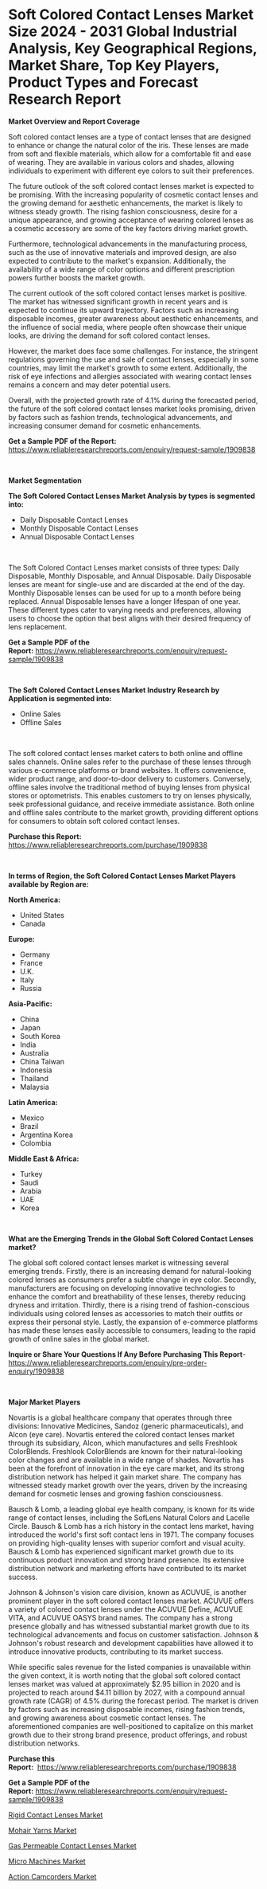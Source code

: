 <p><h1>Soft Colored Contact Lenses Market Size 2024 - 2031 Global Industrial Analysis, Key Geographical Regions, Market Share, Top Key Players, Product Types and Forecast Research Report</h1></p><p><strong>Market Overview and Report Coverage</strong></p>
<p><p>Soft colored contact lenses are a type of contact lenses that are designed to enhance or change the natural color of the iris. These lenses are made from soft and flexible materials, which allow for a comfortable fit and ease of wearing. They are available in various colors and shades, allowing individuals to experiment with different eye colors to suit their preferences.</p><p>The future outlook of the soft colored contact lenses market is expected to be promising. With the increasing popularity of cosmetic contact lenses and the growing demand for aesthetic enhancements, the market is likely to witness steady growth. The rising fashion consciousness, desire for a unique appearance, and growing acceptance of wearing colored lenses as a cosmetic accessory are some of the key factors driving market growth.</p><p>Furthermore, technological advancements in the manufacturing process, such as the use of innovative materials and improved design, are also expected to contribute to the market's expansion. Additionally, the availability of a wide range of color options and different prescription powers further boosts the market growth.</p><p>The current outlook of the soft colored contact lenses market is positive. The market has witnessed significant growth in recent years and is expected to continue its upward trajectory. Factors such as increasing disposable incomes, greater awareness about aesthetic enhancements, and the influence of social media, where people often showcase their unique looks, are driving the demand for soft colored contact lenses.</p><p>However, the market does face some challenges. For instance, the stringent regulations governing the use and sale of contact lenses, especially in some countries, may limit the market's growth to some extent. Additionally, the risk of eye infections and allergies associated with wearing contact lenses remains a concern and may deter potential users.</p><p>Overall, with the projected growth rate of 4.1% during the forecasted period, the future of the soft colored contact lenses market looks promising, driven by factors such as fashion trends, technological advancements, and increasing consumer demand for cosmetic enhancements.</p></p>
<p><strong>Get a Sample PDF of the Report:</strong> <a href="https://www.reliableresearchreports.com/enquiry/request-sample/1909838">https://www.reliableresearchreports.com/enquiry/request-sample/1909838</a></p>
<p>&nbsp;</p>
<p><strong>Market Segmentation</strong></p>
<p><strong>The Soft Colored Contact Lenses Market Analysis by types is segmented into:</strong></p>
<p><ul><li>Daily Disposable Contact Lenses</li><li>Monthly Disposable Contact Lenses</li><li>Annual Disposable Contact Lenses</li></ul></p>
<p>&nbsp;</p>
<p><p>The Soft Colored Contact Lenses market consists of three types: Daily Disposable, Monthly Disposable, and Annual Disposable. Daily Disposable lenses are meant for single-use and are discarded at the end of the day. Monthly Disposable lenses can be used for up to a month before being replaced. Annual Disposable lenses have a longer lifespan of one year. These different types cater to varying needs and preferences, allowing users to choose the option that best aligns with their desired frequency of lens replacement.</p></p>
<p><strong>Get a Sample PDF of the Report:</strong>&nbsp;<a href="https://www.reliableresearchreports.com/enquiry/request-sample/1909838">https://www.reliableresearchreports.com/enquiry/request-sample/1909838</a></p>
<p>&nbsp;</p>
<p><strong>The Soft Colored Contact Lenses Market Industry Research by Application is segmented into:</strong></p>
<p><ul><li>Online Sales</li><li>Offline Sales</li></ul></p>
<p>&nbsp;</p>
<p><p>The soft colored contact lenses market caters to both online and offline sales channels. Online sales refer to the purchase of these lenses through various e-commerce platforms or brand websites. It offers convenience, wider product range, and door-to-door delivery to customers. Conversely, offline sales involve the traditional method of buying lenses from physical stores or optometrists. This enables customers to try on lenses physically, seek professional guidance, and receive immediate assistance. Both online and offline sales contribute to the market growth, providing different options for consumers to obtain soft colored contact lenses.</p></p>
<p><strong>Purchase this Report:</strong>&nbsp; <a href="https://www.reliableresearchreports.com/purchase/1909838">https://www.reliableresearchreports.com/purchase/1909838</a></p>
<p>&nbsp;</p>
<p><strong>In terms of Region, the Soft Colored Contact Lenses Market Players available by Region are:</strong></p>
<p>
    <p> <strong> North America: </strong>
        <ul>
            <li>United States</li>
            <li>Canada</li>
        </ul>
        </p> 
    <p> <strong> Europe: </strong>
        <ul>
            <li>Germany</li>
            <li>France</li>
            <li>U.K.</li>
            <li>Italy</li>
            <li>Russia</li>
        </ul>
        </p> 
    <p> <strong> Asia-Pacific: </strong>
        <ul>
            <li>China</li>
            <li>Japan</li>
            <li>South Korea</li>
            <li>India</li>
            <li>Australia</li>
            <li>China Taiwan</li>
            <li>Indonesia</li>
            <li>Thailand</li>
            <li>Malaysia</li>
        </ul>
        </p> 
    <p> <strong> Latin America: </strong>
        <ul>
            <li>Mexico</li>
            <li>Brazil</li>
            <li>Argentina Korea</li>
            <li>Colombia</li>
        </ul>
        </p> 
    <p> <strong> Middle East & Africa: </strong>
        <ul>
            <li>Turkey</li>
            <li>Saudi</li>
            <li>Arabia</li>
            <li>UAE</li>
            <li>Korea</li>
        </ul>
    </p>
    </p>
<p>&nbsp;</p>
<p><strong>What are the Emerging Trends in the Global Soft Colored Contact Lenses market?</strong></p>
<p><p>The global soft colored contact lenses market is witnessing several emerging trends. Firstly, there is an increasing demand for natural-looking colored lenses as consumers prefer a subtle change in eye color. Secondly, manufacturers are focusing on developing innovative technologies to enhance the comfort and breathability of these lenses, thereby reducing dryness and irritation. Thirdly, there is a rising trend of fashion-conscious individuals using colored lenses as accessories to match their outfits or express their personal style. Lastly, the expansion of e-commerce platforms has made these lenses easily accessible to consumers, leading to the rapid growth of online sales in the global market.</p></p>
<p><strong>Inquire or Share Your Questions If Any Before Purchasing This Report</strong>- <a href="https://www.reliableresearchreports.com/enquiry/pre-order-enquiry/1909838">https://www.reliableresearchreports.com/enquiry/pre-order-enquiry/1909838</a></p>
<p>&nbsp;</p>
<p><strong>Major Market Players</strong></p>
<p><p>Novartis is a global healthcare company that operates through three divisions: Innovative Medicines, Sandoz (generic pharmaceuticals), and Alcon (eye care). Novartis entered the colored contact lenses market through its subsidiary, Alcon, which manufactures and sells Freshlook ColorBlends. Freshlook ColorBlends are known for their natural-looking color changes and are available in a wide range of shades. Novartis has been at the forefront of innovation in the eye care market, and its strong distribution network has helped it gain market share. The company has witnessed steady market growth over the years, driven by the increasing demand for cosmetic lenses and growing fashion consciousness.</p><p>Bausch & Lomb, a leading global eye health company, is known for its wide range of contact lenses, including the SofLens Natural Colors and Lacelle Circle. Bausch & Lomb has a rich history in the contact lens market, having introduced the world's first soft contact lens in 1971. The company focuses on providing high-quality lenses with superior comfort and visual acuity. Bausch & Lomb has experienced significant market growth due to its continuous product innovation and strong brand presence. Its extensive distribution network and marketing efforts have contributed to its market success.</p><p>Johnson & Johnson's vision care division, known as ACUVUE, is another prominent player in the soft colored contact lenses market. ACUVUE offers a variety of colored contact lenses under the ACUVUE Define, ACUVUE VITA, and ACUVUE OASYS brand names. The company has a strong presence globally and has witnessed substantial market growth due to its technological advancements and focus on customer satisfaction. Johnson & Johnson's robust research and development capabilities have allowed it to introduce innovative products, contributing to its market success.</p><p>While specific sales revenue for the listed companies is unavailable within the given context, it is worth noting that the global soft colored contact lenses market was valued at approximately $2.95 billion in 2020 and is projected to reach around $4.11 billion by 2027, with a compound annual growth rate (CAGR) of 4.5% during the forecast period. The market is driven by factors such as increasing disposable incomes, rising fashion trends, and growing awareness about cosmetic contact lenses. The aforementioned companies are well-positioned to capitalize on this market growth due to their strong brand presence, product offerings, and robust distribution networks.</p></p>
<p><strong>Purchase this Report:</strong>&nbsp;&nbsp;<a href="https://www.reliableresearchreports.com/purchase/1909838">https://www.reliableresearchreports.com/purchase/1909838</a></p>
<p></p>
<p><strong>Get a Sample PDF of the Report:</strong>&nbsp;<a href="https://www.reliableresearchreports.com/enquiry/request-sample/1909838">https://www.reliableresearchreports.com/enquiry/request-sample/1909838</a></p>
<p><p><a href="https://github.com/ChiragRp1/Market-Research-Report-List-2/blob/main/rigid-contact-lenses-market.md">Rigid Contact Lenses Market</a></p><p><a href="https://github.com/Chiragrp22/Market-Research-Report-List-2/blob/main/mohair-yarns-market.md">Mohair Yarns Market</a></p><p><a href="https://github.com/ChiragRP21/Market-Research-Report-List-2/blob/main/gas-permeable-contact-lenses-market.md">Gas Permeable Contact Lenses Market</a></p><p><a href="https://github.com/WillieWoodard/Market-Research-Report-List-2/blob/main/micro-machines-market.md">Micro Machines Market</a></p><p><a href="https://github.com/BryceTownsendr/Market-Research-Report-List-2/blob/main/action-camcorders-market.md">Action Camcorders Market</a></p></p>
